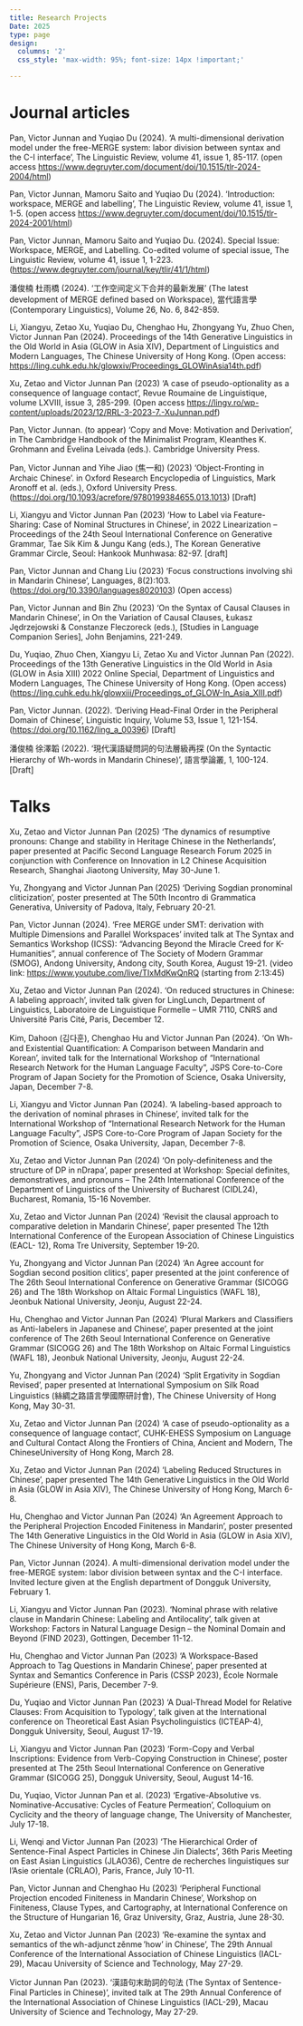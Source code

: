 ```yaml
---
title: Research Projects
Date: 2025
type: page
design: 
  columns: '2' 
  css_style: 'max-width: 95%; font-size: 14px !important;'

---
```

# Journal articles

Pan, Victor Junnan and Yuqiao Du (2024). ‘A multi-dimensional derivation model under the free-MERGE system: labor division between syntax and the C-I interface’, The Linguistic Review, volume 41, issue 1, 85-117. (open access https://www.degruyter.com/document/doi/10.1515/tlr-2024-2004/html)

Pan, Victor Junnan, Mamoru Saito and Yuqiao Du (2024). ‘Introduction: workspace, MERGE and labelling’, The Linguistic Review, volume 41, issue 1, 1-5. (open access https://www.degruyter.com/document/doi/10.1515/tlr-2024-2001/html)

Pan, Victor Junnan, Mamoru Saito and Yuqiao Du. (2024). Special Issue: Workspace, MERGE, and Labelling. Co-edited volume of special issue, The Linguistic Review, volume 41, issue 1, 1-223. (https://www.degruyter.com/journal/key/tlir/41/1/html)

潘俊楠 杜雨橋 (2024). ‘工作空间定义下合并的最新发展’ (The latest development of MERGE defined based on Workspace), 當代語言學 (Contemporary Linguistics), Volume 26, No. 6, 842-859.

Li, Xiangyu, Zetao Xu, Yuqiao Du, Chenghao Hu, Zhongyang Yu, Zhuo Chen, Victor Junnan Pan (2024). Proceedings of the 14th Generative Linguistics in the Old World in Asia (GLOW in Asia XIV), Department of Linguistics and Modern Languages, The Chinese University of Hong Kong. (Open access: https://ling.cuhk.edu.hk/glowxiv/Proceedings_GLOWinAsia14th.pdf)

Xu, Zetao and Victor Junnan Pan (2023) ‘A case of pseudo-optionality as a consequence of language contact’, Revue Roumaine de Linguistique, volume LXVIII, issue 3, 285-299. (Open access https://lingv.ro/wp-content/uploads/2023/12/RRL-3-2023-7.-XuJunnan.pdf)

Pan, Victor Junnan. (to appear) ‘Copy and Move: Motivation and Derivation’, in The Cambridge Handbook of the Minimalist Program, Kleanthes K. Grohmann and Evelina Leivada (eds.). Cambridge University Press.

Pan, Victor Junnan and Yihe Jiao (焦一和) (2023) ‘Object-Fronting in Archaic Chinese’. in Oxford Research Encyclopedia of Linguistics, Mark Aronoff et al. (eds.), Oxford University Press. (https://doi.org/10.1093/acrefore/9780199384655.013.1013) [Draft]

Li, Xiangyu and Victor Junnan Pan (2023) ‘How to Label via Feature-Sharing: Case of Nominal Structures in Chinese’, in 2022 Linearization – Proceedings of the 24th Seoul International Conference on Generative Grammar, Tae Sik Kim & Jungu Kang (eds.), The Korean Generative Grammar Circle, Seoul: Hankook Munhwasa: 82-97. [draft]

Pan, Victor Junnan and Chang Liu (2023) ‘Focus constructions involving shì in Mandarin Chinese’, Languages,  8(2):103.  (https://doi.org/10.3390/languages8020103) (Open access)

Pan, Victor Junnan and Bin Zhu (2023) ‘On the Syntax of Causal Clauses in Mandarin Chinese’, in On the Variation of Causal Clauses, Łukasz Jędrzejowski & Constanze Fleczoreck (eds.), [Studies in Language Companion Series], John Benjamins, 221-249.

Du, Yuqiao, Zhuo Chen, Xiangyu Li, Zetao Xu and Victor Junnan Pan (2022). Proceedings of the 13th Generative Linguistics in the Old World in Asia (GLOW in Asia XIII) 2022 Online Special, Department of Linguistics and Modern Languages, The Chinese University of Hong Kong. (Open access) (https://ling.cuhk.edu.hk/glowxiii/Proceedings_of_GLOW-In_Asia_XIII.pdf)

Pan, Victor Junnan. (2022). ‘Deriving Head-Final Order in the Peripheral Domain of Chinese’, Linguistic Inquiry, Volume 53, Issue 1, 121-154. (https://doi.org/10.1162/ling_a_00396) [Draft]

潘俊楠  徐澤韜 (2022). ‘現代漢語疑問詞的句法層級再探 (On the Syntactic Hierarchy of Wh-words in Mandarin Chinese)’, 語言學論叢, 1, 100-124. [Draft]

# Talks

Xu, Zetao and Victor Junnan Pan (2025) ‘The dynamics of resumptive pronouns: Change and stability in Heritage Chinese in the Netherlands’, paper presented at Pacific Second Language Research Forum 2025 in conjunction with Conference on Innovation in L2 Chinese Acquisition Research, Shanghai Jiaotong University, May 30-June 1.

Yu, Zhongyang and Victor Junnan Pan (2025) ‘Deriving Sogdian pronominal cliticization’, poster presented at The 50th Incontro di Grammatica Generativa, University of Padova, Italy, February 20-21.

Pan, Victor Junnan (2024). ‘Free MERGE under SMT: derivation with Multiple Dimensions and Parallel Workspaces’ invited talk at The Syntax and Semantics Workshop (ICSS): “Advancing Beyond the Miracle Creed for K-Humanities”, annual conference of The Society of Modern Grammar (SMOG), Andong University, Andong city, South Korea, August 19-21. (video link: https://www.youtube.com/live/TIxMdKwQnRQ (starting from 2:13:45)

Xu, Zetao and Victor Junnan Pan (2024). ‘On reduced structures in Chinese: A labeling approach’, invited talk given for LingLunch, Department of Linguistics, Laboratoire de Linguistique Formelle – UMR 7110, CNRS and Université Paris Cité, Paris, December 12.

Kim, Dahoon (김다훈), Chenghao Hu and Victor Junnan Pan (2024). ‘On Wh- and Existential Quantification: A Comparison between Mandarin and Korean’, invited talk for the International Workshop of “International Research Network for the Human Language Faculty”, JSPS Core-to-Core Program of Japan Society for the Promotion of Science, Osaka University, Japan, December 7-8.

Li, Xiangyu and Victor Junnan Pan (2024). ‘A labeling-based approach to the derivation of nominal phrases in Chinese’, invited talk for the International Workshop of “International Research Network for the Human Language Faculty”, JSPS Core-to-Core Program of Japan Society for the Promotion of Science, Osaka University, Japan, December 7-8.

Xu, Zetao and Victor Junnan Pan (2024) ‘On poly-definiteness and the structure of DP in nDrapa’, paper presented at Workshop: Special definites, demonstratives, and pronouns – The 24th International Conference of the Department of Linguistics of the University of Bucharest (CIDL24), Bucharest, Romania, 15-16 November.

Xu, Zetao and Victor Junnan Pan (2024) ‘Revisit the clausal approach to comparative deletion in Mandarin Chinese’, paper presented The 12th International Conference of the European Association of Chinese Linguistics (EACL- 12), Roma Tre University, September 19-20.

Yu, Zhongyang and Victor Junnan Pan (2024) ‘An Agree account for Sogdian second position clitics’, paper presented at the joint conference of The 26th Seoul International Conference on Generative Grammar (SICOGG 26) and The 18th Workshop on Altaic Formal Linguistics (WAFL 18), Jeonbuk National University, Jeonju, August 22-24.

Hu, Chenghao and Victor Junnan Pan (2024) ‘Plural Markers and Classifiers as Anti-labelers in Japanese and Chinese’, paper presented at the joint conference of The 26th Seoul International Conference on Generative Grammar (SICOGG 26) and The 18th Workshop on Altaic Formal Linguistics (WAFL 18), Jeonbuk National University, Jeonju, August 22-24.

Yu, Zhongyang and Victor Junnan Pan (2024) ‘Split Ergativity in Sogdian Revised’, paper presented at International Symposium on Silk Road Linguistics (絲綢之路語言學國際研討會), The Chinese University of Hong Kong, May 30-31.

Xu, Zetao and Victor Junnan Pan (2024) ‘A case of pseudo-optionality as a consequence of language contact’, CUHK-EHESS Symposium on Language and Cultural Contact Along the Frontiers of China, Ancient and Modern, The ChineseUniversity of Hong Kong, March 28.

Xu, Zetao and Victor Junnan Pan (2024) ‘Labeling Reduced Structures in Chinese’, paper presented The 14th Generative Linguistics in the Old World in Asia (GLOW in Asia XIV), The Chinese University of Hong Kong, March 6-8.

Hu, Chenghao and Victor Junnan Pan (2024) ‘An Agreement Approach to the Peripheral Projection Encoded Finiteness in Mandarin’, poster presented The 14th Generative Linguistics in the Old World in Asia (GLOW in Asia XIV), The Chinese University of Hong Kong, March 6-8.

Pan, Victor Junnan (2024). A multi-dimensional derivation model under the free-MERGE system: labor division between syntax and the C-I interface. Invited lecture given at the English department of Dongguk University, February 1.

Li, Xiangyu and Victor Junnan Pan (2023). ‘Nominal phrase with relative clause in Mandarin Chinese: Labeling and Antilocality’, talk given at Workshop: Factors in Natural Language Design – the Nominal Domain and Beyond (FIND 2023), Gottingen, December 11-12.

Hu, Chenghao and Victor Junnan Pan (2023) ‘A Workspace-Based Approach to Tag Questions in Mandarin Chinese’, paper presented at Syntax and Semantics Conference in Paris (CSSP 2023), École Normale Supérieure (ENS), Paris, December 7-9.

Du, Yuqiao and Victor Junnan Pan (2023) ‘A Dual-Thread Model for Relative Clauses: From Acquisition to Typology’, talk given at the International conference on Theoretical East Asian Psycholinguistics (ICTEAP-4), Dongguk University, Seoul, August 17-19.

Li, Xiangyu and Victor Junnan Pan (2023) ‘Form-Copy and Verbal Inscriptions: Evidence from Verb-Copying Construction in Chinese’, poster presented at The 25th Seoul International Conference on Generative Grammar (SICOGG 25), Dongguk University, Seoul, August 14-16. 

Du, Yuqiao, Victor Junnan Pan et al. (2023) ‘Ergative-Absolutive vs. Nominative-Accusative: Cycles of Feature Permeation’, Colloquium on Cyclicity and the theory of language change, The University of Manchester, July 17-18.

Li, Wenqi and Victor Junnan Pan (2023) ‘The Hierarchical Order of Sentence-Final Aspect Particles in Chinese Jin Dialects’, 36th Paris Meeting on East Asian Linguistics (JLAO36), Centre de recherches linguistiques sur l’Asie orientale (CRLAO), Paris, France, July 10-11.

Pan, Victor Junnan and Chenghao Hu (2023) ‘Peripheral Functional Projection encoded Finiteness in Mandarin Chinese’, Workshop on Finiteness, Clause Types, and Cartography, at International Conference on the Structure of Hungarian 16, Graz University, Graz, Austria, June 28-30.

Xu, Zetao and Victor Junnan Pan (2023) ‘Re-examine the syntax and semantics of the wh-adjunct zěnme ’how’ in Chinese’, The 29th Annual Conference of the International Association of Chinese Linguistics (IACL-29), Macau University of Science and Technology, May 27-29.

Victor Junnan Pan (2023). ‘漢語句末助詞的句法 (The Syntax of Sentence-Final Particles in Chinese)’, invited talk at The 29th Annual Conference of the International Association of Chinese Linguistics (IACL-29), Macau University of Science and Technology, May 27-29.












